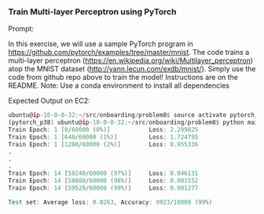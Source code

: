 ### Train Multi-layer Perceptron using PyTorch

Prompt:

In this exercise, we will use a sample PyTorch program in https://github.com/pytorch/examples/tree/master/mnist. 
The code trains a multi-layer perceptron (https://en.wikipedia.org/wiki/Multilayer_perceptron)
atop the MNIST dataset (http://yann.lecun.com/exdb/mnist/). 
Simply use the code from github repo above to train the model! Instructions are on the README. 
Note: Use a conda environment to install all dependencies

Expected Output on EC2:
```asm
ubuntu@ip-10-0-0-32:~/src/onboarding/problem8$ source activate pytorch_p38
(pytorch_p38) ubuntu@ip-10-0-0-32:~/src/onboarding/problem8$ python main.py 
Train Epoch: 1 [0/60000 (0%)]           Loss: 2.299825
Train Epoch: 1 [640/60000 (1%)]         Loss: 1.724795
Train Epoch: 1 [1280/60000 (2%)]        Loss: 0.955336
.
.
.
Train Epoch: 14 [58240/60000 (97%)]     Loss: 0.046131
Train Epoch: 14 [58880/60000 (98%)]     Loss: 0.001552
Train Epoch: 14 [59520/60000 (99%)]     Loss: 0.001277

Test set: Average loss: 0.0263, Accuracy: 9923/10000 (99%)
```